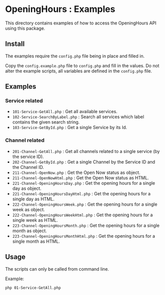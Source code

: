 # OpeningHours : Examples

This directory contains examples of how to access the OpeningHours API using
this package.

## Install

The examples require the `config.php` file being in place and filled in.

Copy the `config.example.php` file to `config.php` and fill in the values.
Do not alter the example scripts, all variables are defined in the `config.php`
file.

## Examples

### Service related

* `101-Service-GetAll.php` : Get all available services.
* `102-Service-SearchByLabel.php` : Search all services which label contains the
  given search string.
* `103-Service-GetById.php` : Get a single Service by its Id.

### Channel related

* `201-Channel-GetAll.php` : Get all channels related to a single service (by the
  service ID).
* `202-Channel-GetById.php` : Get a single Channel by the Service ID and the
  Channel ID.
* `211-Channel-OpenNow.php` : Get the Open Now status as object.
* `211-Channel-OpenNowHtml.php` : Get the Open Now status as HTML.
* `221-Channel-OpeningHoursDay.php` : Get the opening hours for a single day as
  object.
* `221-Channel-OpeningHoursDayHtml.php` : Get the opening hours for a single day
  as HTML.
* `222-Channel-OpeningHoursWeek.php` : Get the opening hours for a single week
  as object.
* `222-Channel-OpeningHoursWeekHtml.php` : Get the opening hours for a single
  week as HTML.
* `223-Channel-OpeningHoursMonth.php` : Get the opening hours for a single month
  as object.
* `223-Channel-OpeningHoursMonthHtml.php` : Get the opening hours for a single
  month as HTML.

## Usage

The scripts can only be called from command line.

Example:

```bash
php 01-Service-GetAll.php
```
